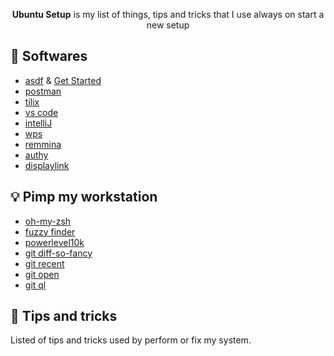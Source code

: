 <p align="center">
  <b>Ubuntu Setup</b> is my list of things, tips and tricks that I use always on 
  start a new setup
</p>

## 🎯 Softwares

-   [asdf](https://github.com/asdf-vm/asdf) & [Get Started](https://asdf-vm.com/#/core-manage-asdf)
-   [postman](https://www.postman.com/)
-   [tilix](https://gnunn1.github.io/tilix-web/)
-   [vs code](https://code.visualstudio.com/)
-   [intelliJ](https://www.jetbrains.com/pt-br/idea/)
-   [wps](https://linux.wps.com/)
-   [remmina](https://remmina.org/)
-   [authy](https://authy.com/)
-   [displaylink](https://www.displaylink.com/downloads/ubuntu)
## 💡 Pimp my workstation

-   [oh-my-zsh](https://ohmyz.sh/)
-   [fuzzy finder](https://github.com/junegunn/fzf)
-   [powerlevel10k](https://github.com/romkatv/powerlevel10k)
-   [git diff-so-fancy](https://github.com/so-fancy/diff-so-fancy)
-   [git recent](https://github.com/paulirish/git-recent)
-   [git open](https://github.com/paulirish/git-open)
-   [git ql](https://github.com/filhodanuvem/gitql)

## 👀 Tips and tricks

Listed of tips and tricks used by perform or fix my system.